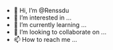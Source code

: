 - 👋 Hi, I’m @Renssdu
- 👀 I’m interested in ...
- 🌱 I’m currently learning ...
- 💞️ I’m looking to collaborate on ...
- 📫 How to reach me ...

<!---
Renssdu/Renssdu is a ✨ special ✨ repository because its `README.md` (this file) appears on your GitHub profile.
You can click the Preview link to take a look at your changes.
--->
